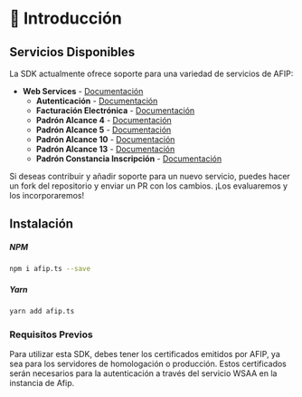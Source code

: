 # 🎉 Introducción

## Servicios Disponibles

La SDK actualmente ofrece soporte para una variedad de servicios de AFIP:

- **Web Services** - [Documentación](https://www.afip.gob.ar/ws/documentacion/catalogo.asp)
  - **Autenticación** - [Documentación](https://www.afip.gob.ar/ws/WSAA/WSAAmanualDev.pdf)
  - **Facturación Electrónica** - [Documentación](https://www.afip.gob.ar/fe/ayuda//documentos/Manual-desarrollador-V.2.21.pdf)
  - **Padrón Alcance 4** - [Documentación](https://www.afip.gob.ar/ws/ws_sr_padron_a4/manual_ws_sr_padron_a4_v1.2.pdf)
  - **Padrón Alcance 5** - [Documentación](https://www.afip.gob.ar/ws/ws_sr_padron_a5/manual_ws_sr_padron_a5_v1.0.pdf)
  - **Padrón Alcance 10** - [Documentación](https://www.afip.gob.ar/ws/ws_sr_padron_a10/manual_ws_sr_padron_a10_v1.1.pdf)
  - **Padrón Alcance 13** - [Documentación](https://www.afip.gob.ar/ws/ws-padron-a13/manual-ws-sr-padron-a13-v1.2.pdf)
  - **Padrón Constancia Inscripción** - [Documentación](https://www.afip.gob.ar/ws/WSCI/manual-ws-sr-ws-constancia-inscripcion.pdf)

Si deseas contribuir y añadir soporte para un nuevo servicio, puedes hacer un fork del repositorio y enviar un PR con los cambios. ¡Los evaluaremos y los incorporaremos!

## Instalación

##### NPM

```sh
npm i afip.ts --save
```

##### Yarn

```sh
yarn add afip.ts
```

### Requisitos Previos

Para utilizar esta SDK, debes tener los certificados emitidos por AFIP, ya sea para los servidores de homologación o producción. Estos certificados serán necesarios para la autenticación a través del servicio WSAA en la instancia de Afip.